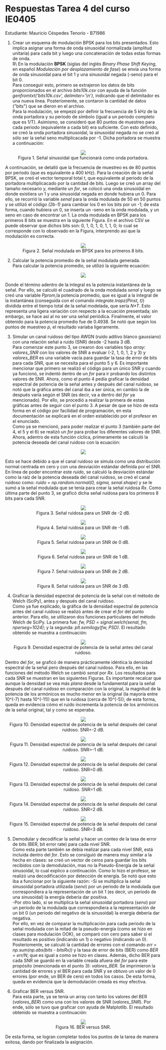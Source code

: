 # Respuestas Tarea 4 del curso IE0405
Estudiante: Mauricio Céspedes Tenorio - B71986

1. Crear un esquema de modulación BPSK para los bits presentados. Esto implica asignar una forma de onda sinusoidal normalizada (amplitud unitaria) para cada bit y luego una concatenación de todas estas formas de onda.  
R\ En la modulación **BPSK** (siglas del inglés *Binary Phase Shift Keying*, en español *Modulación por desplazamiento de fase*) se envía una forma de onda sinusoidal para el bit 1 y una sinusoidal negada (-seno) para el bit 0.  
Para conseguir esto, primero se extrajeron los datos de bits proporcionados en el archivo *bits10k.csv* con ayuda de la función *genfromtxt('bits10k.csv', delimiter='\n')*, indicando que el delimitador es una nueva línea. Posteriomente, se contaron la cantidad de datos ("bits") que se dieron en el archivo.  
Para la modulación, se empezó por definir la frecuencia de 5 kHz de la onda portadora y su periodo de símbolo (igual a un periodo completo que es 1/T). Asimismo, se consideró que 80 puntos de muestreo para cada periodo (equivalente a cada bit) era suficiente. Con esto  definido, se creó la onda portadora sinusoidal, la sinusoidal negada no se creó al sólo ser la señal seno multiplicacada por -1. Dicha portadora se muestra a continuación:  
<p align="center">
  <img src="Imagenes/Portadora.png"/>
  <br>
  Figura 1. Señal sinusoidal que funcionará como onda portadora.
</p>  
A continuación, se detalló que la frecuencia de muestreo es de 80 puntos por periodo (que es equivalente a 400 kHz). Para la creación de la señal BPSK, se creó el vector temporal total <em>t</em>, que equivalente al periodo de la portadora multiplicacado por la cantidad de bits. Luego se creó un array del tamaño necesario y, mediante un <em>for</em>, se colocó una onda sinusoidal en donde existiera un 1 y una sinusoidal negada en donde hubiera un 0. Para ello, se recorrió la variable <em>senal</em> para la onda modulada de 50 en 50 puntos y se utilizó el código <em>(2b-1)</em> para cambiar los 0 en los bits por un -1; de esta forma, cuando hubiera un 0, se inserta un -seno en la onda modulada, y un seno en caso de encontrar un 1.  
La onda modulada en BPSK para los primeros 8 bits se muestra en la siguiente Figura. En el archivo CSV se puede observar que dichos bits son: 0, 1, 0, 1, 0, 1, 1, 0; lo cual se corresponde con lo observado en la Figura, interprendo así que la modulación es correcta.  
<p align="center">
  <img src="Imagenes/Senal_BPSK.png"/>
  <br>
  Figura 2. Señal modulada en BPSK para los primeros 8 bits.
</p>  


2. Calcular la potencia promedio de la señal modulada generada.  
Para calcular la potencia promedio, se utilizó la siguiente ecuación:  
<p align="center">
  <img src="https://render.githubusercontent.com/render/math?math=P(T) = \frac{1}{2T}\int_{-T}^{T}x^2(t) \mathrm{d}t = A\{x^2(t)\}">  
</p>  
Donde el término adentro de la integral es la potencia instantánea de la señal. Por ello, se calculó el cuadrado de la onda modulada <em>senal</em> y luego se creó una variable <em>Pprom</em>,la potencia promedio, que es igual a la integral de la instantánea (conseguida con el comando <em>integrate.trapz(Pinst, t)</em>) dividida entre el tiempo total de la señal modelada, que sería <em>N*T</em>. Esto representa una ligera variación con respecto a la ecuación presentada; sin embargo, se hace así al no ser una señal periódica. Finalmente, el valor obtenido para la potencia promedio fue de 0.4938. Se notó que según los puntos de muestreo <em>p</em>, el resultado variaba ligeramente.  


3. Simular un canal ruidoso del tipo AWGN (ruido aditivo blanco gaussiano) con una relación señal a ruido (SNR) desde -2 hasta 3 dB.  
Para comenzar este punto 3, se crearon dos variables tipo <em>array</em>: <em>valores_SNR</em> con los valores de SNR a evaluar (-2, 1, 0, 1, 2 y 3) y <em>valores_BER</em> es una variable vacía para guardar la tasa de error de bits para cada SNR, que se necesita para el punto 5 y 6. Es importante mencionar que primero se realizó el código para un único SNR y cuando ya funcionó, se indentó dentro de un <em>for</em> para ir probando los distintos valores de SNR. Ahora, como el punto 4 pedía graficar la densidad espectral de potencia de la señal antes y después del canal ruidoso, se notó que la gráfica antes del canal iba a ser única, en cambio la de después varía según el SNR (es decir, va a dentro del <em>for</em> ya mencionado). Por ello, se procedió a realizar la primera de estas gráficas antes de seguir con el punto 3. A pesar de que se hizo de esta forma en el código por facilidad de programación, en esta documentación se explicará en el orden establecido por el profesor en el enunciado.  
Como ya se mencionó, para poder realizar el punto 3 (también parte del 4, el 5 y el 6) se realizó un <em>for</em> para probar los diferentes valores de SNR. Ahora, adentro de esta función cíclica, primeramente se calculó la potencia deseada del canal ruidoso con la ecuación:
<p align="center">
  <img src="https://render.githubusercontent.com/render/math?math=P_n = \frac{P_{prom}}{10^{(SNR/10)}}">  
</p>  
Esto se hace debido a que el canal ruidoso se simula como una distribución normal centrada en cero y con una desviación estándar definida por el SNR. En línea de poder encontrar este <em>ruido</em>, se calculó la desviación estándar como la raíz de la potencia deseada del canal ruidoso, se creó el canal ruidoso como: <em>ruido = np.random.normal(0, sigma, senal.shape)</em> y se le sumó a la señal modulada que se tenía para crear la señal ruidosa <em>Rx</em>. Como última parte del punto 3, se graficó dicha señal ruidosa para los primeros 8 bits para cada SNR.  
<p align="center">
  <img src="Imagenes/Ruidosa_SNR-2.png"/>
  <br>
  Figura 3. Señal ruidosa para un SNR de -2 dB.
</p>  
<p align="center">
  <img src="Imagenes/Ruidosa_SNR-1.png"/>
  <br>
  Figura 4. Señal ruidosa para un SNR de -1 dB.
</p>  
<p align="center">
  <img src="Imagenes/Ruidosa_SNR0.png"/>
  <br>
  Figura 5. Señal ruidosa para un SNR de 0 dB.
</p>  
<p align="center">
  <img src="Imagenes/Ruidosa_SNR1.png"/>
  <br>
  Figura 6. Señal ruidosa para un SNR de 1 dB.
</p>  
<p align="center">
  <img src="Imagenes/Ruidosa_SNR2.png"/>
  <br>
  Figura 7. Señal ruidosa para un SNR de 2 dB.
</p>  
<p align="center">
  <img src="Imagenes/Ruidosa_SNR3.png"/>
  <br>
  Figura 8. Señal ruidosa para un SNR de 3 dB.
</p>  


4. Graficar la densidad espectral de potencia de la señal con el método de Welch (SciPy), antes y después del canal ruidoso.  
Como ya fue explicado, la gráfica de la densidad espectral de potencia antes del canal ruidoso se realizó antes de crear el <em>for</em> del punto anterior. Para ello, se utilizaron dos funciones particulares del método Welch de SciPy. La primera fue: <em>fw, PSD = signal.welch(senal, fm, nperseg=1024)</em>; y la segunda: <em>plt.semilogy(fw, PSD)</em>. El resultado obtenido se muestra a continuación:  
<p align="center">
  <img src="Imagenes/Densidad_limpia.png"/>
  <br>
  Figura 9. Densidad espectral de potencia de la señal antes del canal ruidoso.
</p>  
Dentro del <em>for</em>, se graficó de manera prácticamente idéntica la densidad espectral de la señal pero después del canal ruidoso. Para ello, en las funciones del método Welch se cambió <em>senal</em> por <em>Rx</em>. Los resultados para cada SNR se muestran en las siguientes Figuras. Es importante recalcar que aunque la densidad se vea más <em>plana</em> desde la fundamental para la señal después del canal ruidoso en comparación con la original, la magnitud de la potencia de los armónicos es mucho menor en la original (la mayoría entre 10^(-7) hasta 10^(-11)) que en la ruidosa (cerca de 10^(-5)); de esta forma, queda en evidencia cómo el ruido incrementa la potencia de los armónicos de la señal original, tal y como se esperaba.  
<p align="center">
  <img src="Imagenes/Densidad_ruidosa_SNR-2.png"/>
  <br>
  Figura 10. Densidad espectral de potencia de la señal después del canal ruidoso. SNR=-2 dB.
</p>  
<p align="center">
  <img src="Imagenes/Densidad_ruidosa_SNR-1.png"/>
  <br>
  Figura 11. Densidad espectral de potencia de la señal después del canal ruidoso. SNR=-1 dB.
</p>  
<p align="center">
  <img src="Imagenes/Densidad_ruidosa_SNR0.png"/>
  <br>
  Figura 12. Densidad espectral de potencia de la señal después del canal ruidoso. SNR=0 dB.
</p>  
<p align="center">
  <img src="Imagenes/Densidad_ruidosa_SNR1.png"/>
  <br>
  Figura 13. Densidad espectral de potencia de la señal después del canal ruidoso. SNR=1 dB.
</p>  
<p align="center">
  <img src="Imagenes/Densidad_ruidosa_SNR2.png"/>
  <br>
  Figura 14. Densidad espectral de potencia de la señal después del canal ruidoso. SNR=2 dB.
</p>  
<p align="center">
  <img src="Imagenes/Densidad_ruidosa_SNR3.png"/>
  <br>
  Figura 15. Densidad espectral de potencia de la señal después del canal ruidoso. SNR=3 dB.
</p>  


5. Demodular y decodificar la señal y hacer un conteo de la tasa de error de bits (BER, bit error rate) para cada nivel SNR.  
Como esta parte también se debía realizar para cada nivel SNR, está incluida dentro del <em>for</em>. Esto se consiguió de manera muy similar a la hecha en clases: se creó un vector de ceros para guardar los bits recibidos con la demodulación, mas no la Pseudo-Energía de la señal sinusoidal, lo cual explico a continuación. Como lo hizo el profesor, se realizó una decodificación por detección de energía. Se notó que esto iba a funcionar por la siguiente razón:
-Si se multiplica la señal sinusoidal portadora utilizada (<em>seno</em>) por un periodo de la modulada que correspondiera a la representación de un bit 1 (es decir, un periodo de una sinusoidal) la energía debería dar positiva.  
-Por otro lado, si se multiplica la señal sinusoidal portadora (<em>seno</em>) por un periodo de la modulada que correspondiera a la representación de un bit 0 (un periodo del negativo de la sinusoidal) la energía debería dar negativa.  
Por ello, en vez de comparar la multiplicación para cada periodo de la señal modulada con la mitad de la pseudo-energía (como se hizo en clases para modulación OOK), se comparó con cero para saber si el resultado es positivo (indicando un 1) o negativo (indicando un 0).  
Posteriomente, se calculó la cantidad de errores con el comando <em>err = np.sum(np.abs(bits - bitsRx))</em> y la tasa de error de bits (BER) como <em>BER = err/N</em>; que es igual a como se hizo en clases. Además, dicho BER para cada SNR se guardó en la variable creada afuera del <em>for</em> para este propósito (mencionada en el punto 3): <em>valores_BER</em>. Se imprimieron la cantidad de errores y el BER para cada SNR y se obtuvo un valor de 0 errores (por ende, un BER de cero) en todos los casos. De esta forma, queda en evidencia que la demodulación creada es muy efectiva.  

5. Graficar BER versus SNR.  
Para esta parte, ya se tenía un array con tanto los valores del BER (<em>valores_BER</em>) como una con los  valores de SNR (<em>valores_SNR</em>). Por ende, sólo se tuvo que graficar con ayuda de Matplotlib. El resultado obtenido se muestra a continuación:
<p align="center">
  <img src="Imagenes/SNR_BER.png"/>
  <br>
  Figura 16. BER versus SNR.
</p>  
De esta forma, se logran completar todos los puntos de la tarea de manera exitosa, dando por finalizada la asignación.
